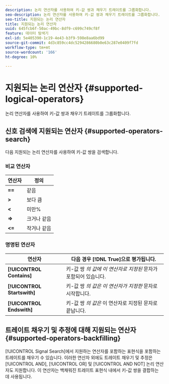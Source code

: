 ```yaml
---
description: 논리 연산자를 사용하여 키-값 쌍과 채우기 트레이트를 그룹화합니다.
seo-description: 논리 연산자를 사용하여 키-값 쌍과 채우기 트레이트를 그룹화합니다.
seo-title: 지원되는 논리 연산자
title: 지원되는 논리 연산자
uuid: 645fcb6f-50ac-49bc-8df9-c699c749cf8f
feature: 데이터 탐색기
exl-id: 5e405390-1c19-4e43-b3f9-598e8aa6bd99
source-git-commit: 4d3c859cc4dc5294286680b0e63c287e0409f7fd
workflow-type: tm+mt
source-wordcount: '166'
ht-degree: 10%

---
```


# 지원되는 논리 연산자 {#supported-logical-operators}

논리 연산자를 사용하여 키-값 쌍과 채우기 트레이트를 그룹화합니다.

## 신호 검색에 지원되는 연산자 {#supported-operators-search}

다음 지원되는 논리 연산자를 사용하여 키-값 쌍을 검색합니다.

### 비교 연산자

| 연산자 | 정의 |
|---|---|
| **==** | 같음 |
| **>** | 보다 큼 |
| **&lt;** |  미만% |
| **=>** | 크거나 같음 |
| **&lt;=** | 작거나 같음 |

### 명명된 연산자

| 연산자 | 다음 경우 [!DNL True]으로 평가됩니다. |
|---|---|
| **[!UICONTROL Contains]** | 키-값 쌍 *의 값에 이 연산자로 지정된* 문자가 포함되어 있습니다. |
| **[!UICONTROL Startswith]** | 키-값 쌍 *의 값은 이 연산자가 지정한* 문자로 시작합니다. |
| **[!UICONTROL Endswith]** | 키-값 쌍 *의 값은* 이 연산자로 지정된 문자로 끝납니다. |

## 트레이트 채우기 및 추정에 대해 지원되는 연산자 {#supported-operators-backfilling}

[!UICONTROL Signal Search]에서 지원하는 연산자를 포함하는 표현식을 포함하는 트레이트를 채우기 수 있습니다. 이러한 연산자 외에도 트레이트 채우기 및 추정은 [!UICONTROL AND], [!UICONTROL OR] 및 [!UICONTROL AND NOT] 논리 연산자도 지원합니다. 이 연산자는 백채워진 트레이트 표현식 내에서 키-값 쌍을 결합하는 데 사용됩니다.
